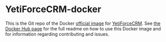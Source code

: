 # YetiForceCRM-docker


This is the Git repo of the Docker [official image](https://docs.docker.com/docker-hub/official_repos/) for [YetiForceCRM](https://registry.hub.docker.com/_/yetiforcecrm/). See [the Docker Hub page](https://registry.hub.docker.com/_/yetiforcecrm/) for the full readme on how to use this Docker image and for information regarding contributing and issues.
